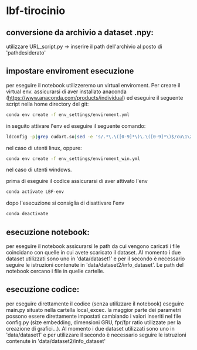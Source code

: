 # lbf-tirocinio

## conversione da archivio a dataset .npy:<br>
utilizzare URL_script.py -> inserire il path dell'archivio al posto di 'pathdesiderato'

## impostare enviroment esecuzione
per eseguire il notebook utilizzeremo un virtual enviroment. Per creare il virtual env. assicurarsi di aver installato anaconda (https://www.anaconda.com/products/individual) ed eseguire il seguente script nella home directory del git:
```bash
conda env create -f env_settings/enviroment.yml 
```
in seguito attivare l'env ed eseguire il seguente comando:

```bash
ldconfig -p|grep cudart.so|sed -e 's/.*\.\([0-9]*\)\.\([0-9]*\)$/cu\1\2/'
```
nel caso di utenti linux, oppure:
```bash
conda env create -f env_settings/enviroment_win.yml 
```
nel caso di utenti windows.

prima di eseguire il codice assicurarsi di aver attivato l'env  
```bash 
conda activate LBF-env
``` 

dopo l'esecuzione si consiglia di disattivare l'env 
```bash 
conda deactivate
```

## esecuzione notebook: 
per eseguire il notebook assicurarsi le path da cui vengono caricati i file coincidano con quelle in cui avete scaricato il dataset. Al momento i due dataset utilizzati sono uno in 'data/dataset1' e per il secondo è necessario seguire le istruzioni contenute in 'data/dataset2/info_dataset'. Le path del notebook cercano i file in quelle cartelle.

## esecuzione codice:
per eseguire direttamente il codice (senza utilizzare il notebook) eseguire main.py situato nella cartella local_excec. la maggior parte dei parametri possono essere direttamente impostati cambiando i valori inseriti nel file config.py (size embedding, dimensioni GRU, fpr/fpr ratio utilizzate per la creazione di grafici...). Al momento i due dataset utilizzati sono uno in 'data/dataset1' e per utilizzare il secondo è necessario seguire le istruzioni contenute in 'data/dataset2/info_dataset'

